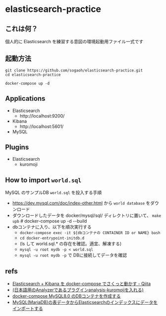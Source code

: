# elasticsearch-practice

## これは何？
個人的に Elasticsearch を練習する意図の環境起動用ファイル一式です

## 起動方法
```
git clone https://github.com/sogaoh/elasticsearch-practice.git
cd elasticsearch-practice

docker-compose up -d
```

## Applications
- Elasticsearch
    - http://localhost:9200/
- Kibana 
    - http://localhost:5601/
- MySQL

## Plugins
- Elasticsearch
    - kuromoji


## How to import `world.sql`
MySQL のサンプルDB `world.sql` を投入する手順

- https://dev.mysql.com/doc/index-other.html から `world database` をダウンロード
- ダウンロードしたデータを docker/mysql/sql/ ディレクトリに置いて、 `make upb` # docker-compose up -d --build
- dbコンテナに入り、以下を順次実行する
    - `docker-compose exec -it ${dbコンテナの CONTAINER ID or NAME} bash`
    - `cd docker-entrypoint-initdb.d`
    - (ls して world.sql.* の存在を確認。適宜、解凍する)
    - `mysql -u root mydb -p < world.sql`
    - `mysql -u root mydb -p` で DBに接続してデータを確認

## refs
- [Elasticsearch + Kibana を docker-compose でさくっと動かす - Qiita](https://qiita.com/nobuman/items/6308ea3bfd0aa0c58fdb)
- [(日本語用のAnalyzerであるプラグインanalysis-kuromojiを入れる)](https://tsgkdt.hatenablog.jp/entry/2019/01/03/215752)
- [docker-compose MySQL8.0 のDBコンテナを作成する](https://qiita.com/ucan-lab/items/b094dbfc12ac1cbee8cb)
- [MySQL(MariaDB)の表データからElasticsearchのインデックスにデータをインポートする](https://qiita.com/halhosono/items/91a54ef1ac691f43c11c)
